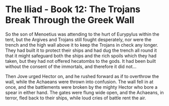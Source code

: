 
# The Iliad - Book 12: The Trojans Break Through the Greek Wall

So the son of Menoetius was attending to the hurt of Eurypylus within the tent, but the Argives and Trojans still fought desperately, nor were the trench and the high wall above it to keep the Trojans in check any longer. They had built it to protect their ships and had dug the trench all round it that it might safeguard both the ships and the rich spoils which they had taken, but they had not offered hecatombs to the gods. It had been built without the consent of the immortals, and therefore it did not...

Then Jove urged Hector on, and he rushed forward as if to overthrow the wall, while the Achaeans were thrown into confusion. The wall fell in at once, and the battlements were broken by the mighty Hector who bore a spear in either hand. The gates were flung wide open, and the Achaeans, in terror, fled back to their ships, while loud cries of battle rent the air.

